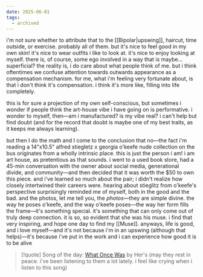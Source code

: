```yaml
---
date: 2025-06-01
tags:
  - archived
---
```

i'm not sure whether to attribute that to the [[Bipolar|upswing]], haircut, time outside, or exercise. probably all of them. but it's nice to feel good in my own skin! it's nice to wear outfits i like to look at. it's nice to enjoy looking at myself. there is, of course, some ego involved in a way that is maybe... superficial? the reality is, i do care about what people think of me. but i think oftentimes we confuse attention towards outwards appearance as a compensation mechanism. for me, what i'm feeling very fortunate about, is that i don't think it's compensation. i think it's more like, filling into life completely.  
  
this is for sure a projection of my own self-conscious, but sometimes i wonder if people think the art-house vibe i have going on is performative. i wonder to myself, then—am i manufactured? is my vibe real? i can't help but find doubt (and for the record that doubt is maybe one of my best traits, as it keeps me always learning).  
  
but then I do the math and I come to the conclusion that no—the fact i'm reading a 14"x10.5" alfred stiegletz x georgia o'keefe nude collection on the bus originates from a wholly intrinsic place. this is just the person i am! i am art house, as pretentious as that sounds. i went to a used book store, had a 45-min conversation with the owner about social media, generational divide, and community—and then decided that it was worth the $50 to own this piece. and i've learned so much about the pair; i didn't realize how closely intertwined their careers were. hearing about stieglitz from o'keefe's perspective surprisingly reminded me of myself, both in the good and the bad. and the photos, let me tell you, the *photos*—they are simple divine. the way he poses o'keefe, and the way o'keefe poses—the way her form fills the frame—it's something special. it's something that can only come out of truly deep connection. it is so, so evident that she was his muse. i find that very inspiring, and hope one day to find my [[Muse]]. anyways, life is good, and i love myself—and it's not because i'm in an upswing (although that helps)—it's because i've put in the work and i can experience how good it is to be alive

> [!quote] Song of the day:
> [What Once Was](https://www.youtube.com/watch?v=XFakdI1n58w) by Her's (may they rest in peace. i've been listening to them a lot lately. i feel like crying when i listen to this song)